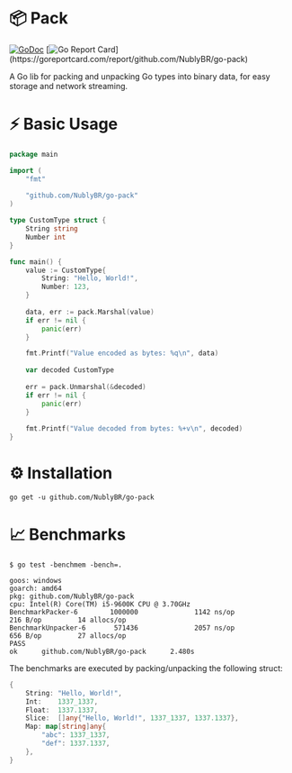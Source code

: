 # 📦 Pack

[![GoDoc](https://godoc.org/github.com/NublyBR/go-pack?status.png)](http://godoc.org/github.com/NublyBR/go-pack)
[![Go Report Card](https://goreportcard.com/badge/github.com/NublyBR/go-pack?)](https://goreportcard.com/report/github.com/NublyBR/go-pack)

A Go lib for packing and unpacking Go types into binary data, for easy storage and network streaming.

# ⚡️ Basic Usage

```go
package main

import (
    "fmt"
    
    "github.com/NublyBR/go-pack"
)

type CustomType struct {
    String string
    Number int
}

func main() {
    value := CustomType{
        String: "Hello, World!",
        Number: 123,
    }
    
    data, err := pack.Marshal(value)
    if err != nil {
        panic(err)
    }

    fmt.Printf("Value encoded as bytes: %q\n", data)
    
    var decoded CustomType
    
    err = pack.Unmarshal(&decoded)
    if err != nil {
        panic(err)
    }
    
    fmt.Printf("Value decoded from bytes: %+v\n", decoded)
}

```

# ⚙️ Installation

```
go get -u github.com/NublyBR/go-pack
```

# 📈 Benchmarks

```
$ go test -benchmem -bench=.

goos: windows
goarch: amd64
pkg: github.com/NublyBR/go-pack
cpu: Intel(R) Core(TM) i5-9600K CPU @ 3.70GHz
BenchmarkPacker-6        1000000              1142 ns/op             216 B/op         14 allocs/op
BenchmarkUnpacker-6       571436              2057 ns/op             656 B/op         27 allocs/op
PASS
ok      github.com/NublyBR/go-pack      2.480s
```

The benchmarks are executed by packing/unpacking the following struct:

```go
{
    String: "Hello, World!",
    Int:    1337_1337,
    Float:  1337.1337,
    Slice:  []any{"Hello, World!", 1337_1337, 1337.1337},
    Map: map[string]any{
        "abc": 1337_1337,
        "def": 1337.1337,
    },
}
```
